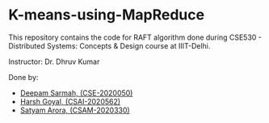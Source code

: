 # K-means-using-MapReduce

This repository contains the code for RAFT algorithm done during CSE530 - Distributed Systems: Concepts & Design course at IIIT-Delhi.

Instructor: Dr. Dhruv Kumar

Done by:

- [Deepam Sarmah, (CSE-2020050)](deepam20050@iiitd.ac.in)
- [Harsh Goyal, (CSAI-2020562)](harsh20562@iiitd.ac.in)
- [Satyam Arora, (CSAM-2020330)](satyam20330@iiitd.ac.in)
